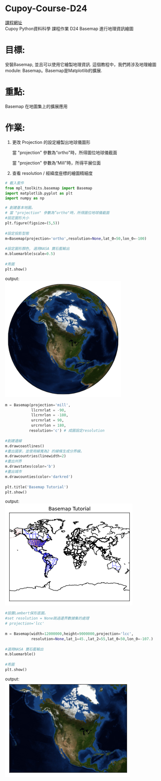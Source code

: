 # Cupoy-Course-D24
[課程網址](https://www.cupoy.com/marathon-mission/00000174C4BC1B93000000016375706F795F70726572656C656173654355/0000017549F55675000000296375706F795F72656C656173654349/)  
Cupoy Python資料科學 課程作業 D24 Basemap 進行地理資訊繪圖</br>

# 目標: 
 
 安裝Basemap, 並且可以使用它繪製地理資訊. 這個教程中，我們將涉及地理繪圖module: Basemap。Basemap是Matplotlib的擴展.

# 重點:
 Basemap 在地圖集上的擴展應用
 

# 作業:

 1. 更改 Projection 的設定繪製出地球儀圖形  
 
    當 "projection" 參數為“ortho"時，所得圖位地球儀截面  
   
    當 "projection" 參數為“Mill"時，所得平展位面  
 
 
 2. 查看 resolution / 經緯度座標的繪圖精細度  
 
 

```py
# 載入套件
from mpl_toolkits.basemap import Basemap
import matplotlib.pyplot as plt
import numpy as np
```

```py
# 創建基本地圖。
# 當 "projection" 參數為“ortho"時，所得圖位地球儀截面
#設定圖形大小
plt.figure(figsize=(5,5))

#設定投影型態
m=Basemap(projection='ortho',resolution=None,lat_0=50,lon_0=-100)

#設定圖形顏色, 選用NASA 寶石藍輸出 
m.bluemarble(scale=0.5)

#秀圖
plt.show()
```
output:  
![image1](image1.png)  

```py
m = Basemap(projection='mill',
            llcrnrlat = -90,
            llcrnrlon = -180,
            urcrnrlat = 90,
            urcrnrlon = 180,
           resolution='c') # 成圖設定resolution 

#創建邊線
m.drawcoastlines()
#畫出國家，並使用線寬為2 的線條生成分界線。
m.drawcountries(linewidth=2)
#畫出州界
m.drawstates(color='b')
#畫出城市
m.drawcounties(color='darkred')

plt.title('Basemap Tutorial')
plt.show()

```

output:  
![image2](image2.png)

```py
#設置Lambert保形底圖。
#set resolution = None跳過邊界數據集的處理
# projection='lcc'

m = Basemap(width=12000000,height=9000000,projection='lcc',
            resolution=None,lat_1=45.,lat_2=55,lat_0=50,lon_0=-107.)

#選用NASA 寶石藍輸出 
m.bluemarble()

#秀圖
plt.show()
```
output:  
![image3](image3.png)

<!--```py
#使用pd.crosstab函數繪製交叉表，交叉表可以很直觀的依據艙位等級及性別來查看存活人數及死亡人數。
#繪製堆疊條形圖，x軸代表依據艙等分成男性及女性，y軸代表人數，其中藍色代表死亡人數，橘色代表存活人數。
survived_counts = pd.crosstab([df.pclass, df.sex],df.survived)
survived_counts 
```
output:  
![image4](image4.png)

```py
'''
在這邊coding
使用survived_counts.plot做對照組
'''
survived_counts.plot(kind='bar',stacked=True)
```
output:  
![image5](image5.png)

```py
# 直接使用PANDAS dataframe, 當作參數
#條形圖()顯示分類變數和連續變數之間的關係。數據以矩形條表示,其中條的長度表示該類別中數據的比例。

'''
在這邊coding
sns.violinplot
'''
sns.violinplot(data=survived_counts)
```
output:  
![image6](image6.png)

```py
# 瞭解性別在各艙等的分布的存活率
'''
在這邊coding
g = sns.FacetGrid
g.map
h = sns.FacetGrid
h.map
'''
# PS: 跟第一次做 Face.Grid 有何不同??
g = sns.FacetGrid(df, col = "survived")
g.map(plt.hist,"pclass")
plt.show()

h = sns.FacetGrid(df, col = "survived")
h.map(plt.hist,"sex")
plt.show()
```
output:  
![image7](image7.png)
![image8](image8.png)-->
